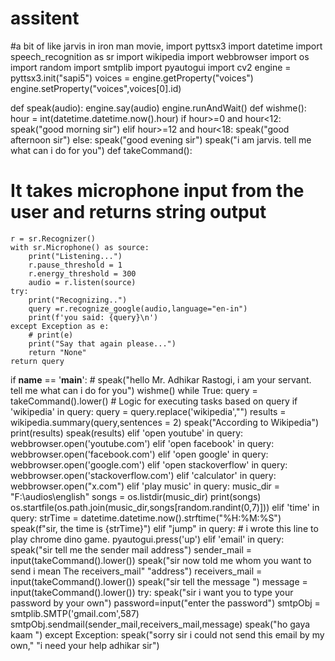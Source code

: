 # assitent
#a bit of like jarvis in iron man movie,
import pyttsx3
import datetime
import speech_recognition as sr
import wikipedia
import webbrowser
import os
import random
import smtplib
import pyautogui
import cv2
engine = pyttsx3.init("sapi5")
voices = engine.getProperty("voices")
engine.setProperty("voices",voices[0].id)

def speak(audio):
    engine.say(audio)
    engine.runAndWait()
def wishme():
    hour = int(datetime.datetime.now().hour)
    if hour>=0 and hour<12:
        speak("good morning sir")
    elif hour>=12 and hour<18:
        speak("good afternoon sir")
    else:
        speak("good evening sir")
    speak("i am jarvis. tell me what can i do for you")
def takeCommand():
# It takes microphone input from the user and returns string output
    r = sr.Recognizer()
    with sr.Microphone() as source:
        print("Listening...")
        r.pause_threshold = 1
        r.energy_threshold = 300
        audio = r.listen(source)
    try:
        print("Recognizing..")
        query =r.recognize_google(audio,language="en-in")
        print(f'you said: {query}\n')
    except Exception as e:
        # print(e)
        print("Say that again please...")
        return "None"
    return query



if __name__ == '__main__':
    # speak("hello Mr. Adhikar Rastogi, i am your servant. tell me what can i do for you")
    wishme()
    while True:
        query = takeCommand().lower()
        # Logic for executing tasks based on query
        if 'wikipedia' in query:
            query = query.replace('wikipedia',"")
            results = wikipedia.summary(query,sentences = 2)
            speak("According to Wikipedia")
            print(results)
            speak(results)
        elif 'open youtube' in query:
            webbrowser.open('youtube.com')
        elif 'open facebook' in query:
            webbrowser.open('facebook.com')
        elif 'open google' in query:
            webbrowser.open('google.com')
        elif 'open stackoverflow' in query:
            webbrowser.open('stackoverflow.com')
        elif 'calculator' in query:
            webbrowser.open("x.com")
        elif 'play music' in query:
            music_dir = "F:\\audios\\english"
            songs = os.listdir(music_dir)
            print(songs)
            os.startfile(os.path.join(music_dir,songs[random.randint(0,7)]))
        elif 'time' in query:
            strTime = datetime.datetime.now().strftime("%H:%M:%S")
            speak(f"sir, the time is {strTime}")
        elif "jump"  in query: # i wrote this line to play chrome dino game.
            pyautogui.press('up')
        elif 'email' in query:
            speak("sir tell me the sender mail address")
            sender_mail = input(takeCommand().lower())
            speak("sir now told me whom you want to send  i mean The receivers_mail"
                  "address")
            receivers_mail = input(takeCommand().lower())
            speak("sir tell the message ")
            message = input(takeCommand().lower())
            try:
                speak("sir i want you to type your password by your own")
                password=input("enter the password")
                smtpObj = smtplib.SMTP('gmail.com',587)
                smtpObj.sendmail(sender_mail,receivers_mail,message)
                speak("ho gaya kaam ")
            except Exception:
                speak("sorry sir i could not send this email by my own,"
                      "i need your help adhikar sir")





